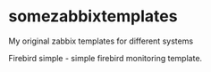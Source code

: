 # somezabbixtemplates
My original zabbix templates for different systems

Firebird simple - simple firebird monitoring template.
